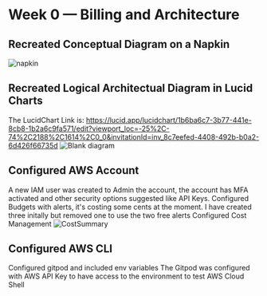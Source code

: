 # Week 0 — Billing and Architecture

## Recreated Conceptual Diagram on a Napkin
![napkin](https://user-images.githubusercontent.com/12466501/219552681-680c10ab-128e-473a-b521-12ed288d6e88.jpg)

## Recreated Logical Architectual Diagram in Lucid Charts
The LucidChart Link is: https://lucid.app/lucidchart/1b6ba6c7-3b77-441e-8cb8-1b2a6c9fa571/edit?viewport_loc=-25%2C-74%2C2188%2C1614%2C0_0&invitationId=inv_8c7eefed-4408-492b-b0a2-6d426f66735d
![Blank diagram](https://user-images.githubusercontent.com/12466501/219567818-7f730fea-f657-4655-974c-c8fcc6fb38c2.png)

## Configured AWS Account
A new IAM user was created to Admin the account, the account has MFA activated and other security options suggested like API Keys.
Configured Budgets with alerts, it's costing some cents at the moment. I have created three initally but removed one to use the two free alerts
Configured Cost Management
![CostSummary](https://user-images.githubusercontent.com/12466501/227066680-0751b7f4-fa1e-4c48-9c9f-ce6b6af4feb9.jpg)

## Configured AWS CLI
Configured gitpod and included env variables
The Gitpod was configured with AWS API Key to have access to the environment to test AWS Cloud Shell
